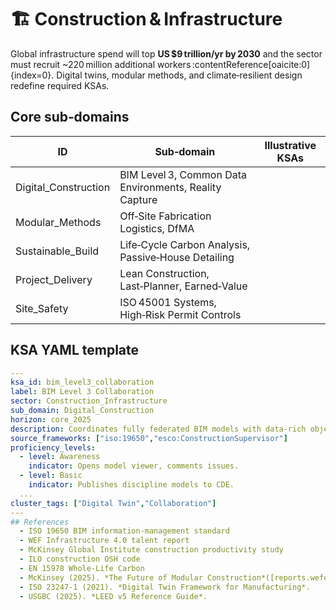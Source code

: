 # 🏗️ Construction & Infrastructure

Global infrastructure spend will top **US $9 trillion/yr by 2030** and the sector must recruit ~220 million additional workers :contentReference[oaicite:0]{index=0}. Digital twins, modular methods, and climate‑resilient design redefine required KSAs.

## Core sub‑domains
| ID | Sub‑domain | Illustrative KSAs |
|----|------------|-------------------|
| Digital_Construction | BIM Level 3, Common Data Environments, Reality Capture |
| Modular_Methods | Off‑Site Fabrication Logistics, DfMA |
| Sustainable_Build | Life‑Cycle Carbon Analysis, Passive‑House Detailing |
| Project_Delivery | Lean Construction, Last‑Planner, Earned‑Value |
| Site_Safety | ISO 45001 Systems, High‑Risk Permit Controls |

## KSA YAML template
```yaml
---
ksa_id: bim_level3_collaboration
label: BIM Level 3 Collaboration
sector: Construction_Infrastructure
sub_domain: Digital_Construction
horizon: core_2025
description: Coordinates fully federated BIM models with data‑rich object standards.
source_frameworks: ["iso:19650","esco:ConstructionSupervisor"]
proficiency_levels:
  - level: Awareness
    indicator: Opens model viewer, comments issues.
  - level: Basic
    indicator: Publishes discipline models to CDE.
  ...
cluster_tags: ["Digital Twin","Collaboration"]
---
## References
  - ISO 19650 BIM information‑management standard
  - WEF Infrastructure 4.0 talent report 
  - McKinsey Global Institute construction productivity study
  - ILO construction OSH code
  - EN 15978 Whole‑Life Carbon
  - McKinsey (2025). *The Future of Modular Construction*([reports.weforum.org].
  - ISO 23247‑1 (2021). *Digital Twin Framework for Manufacturing*.
  - USGBC (2025). *LEED v5 Reference Guide*.